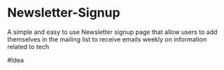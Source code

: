 # Newsletter-Signup
A simple and easy to use Newsletter signup page that allow users to add themselves in the mailing list to receive emails weekly on information related to tech 

#Idea

